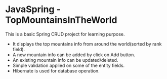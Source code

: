 # JavaSpring - TopMountainsInTheWorld

This is a basic Spring CRUD project for learning purpose. 
- It displays the top mountains info from around the world(sorted by rank field).
- A new mountain info can be added by click on Add button. 
- An existing mountain info can be updated/deleted.
- Simple validation applied on some of the entity fields.
- Hibernate is used for database operation.
